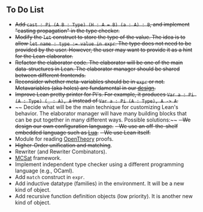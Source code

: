 To Do List
----------

- ~~Add `cast : Pi (A B : Type) (H : A = B) (a : A) : B`, and implement "casting propagation" in the type checker.~~
- ~~Modify the `let` construct to store the type of the value. The idea is to allow `let name : type := value in expr`. The type does not need to be provided by the user. However, the user may want to provide it as a hint for the Lean elaborator.~~
- ~~Refactor the elaborator code. The elaborator will be one of the main data-structures in Lean. The elaborator manager should be shared between different frontends.~~
- ~~Reconsider whether meta-variables should be in `expr` or not. Metavariables (aka holes) are fundamental in our [design](design.md).~~
- ~~Improve Lean pretty printer for Pi's. For example, it produces `Var a : Pi (A : Type) (_ : A), A` instead of `Var a : Pi (A : Type), A -> A`.~~
- ~~ Decide what will be the main technique for customizing Lean's behavior. The elaborator manager will have many building blocks that can be put together in many different ways. Possible solutions:~~
   ~~- We design our own configuration language.~~
   ~~- We use an off-the-shelf embedded language such as [Lua](http://www.lua.org).~~
   ~~- We use Lean itself.~~
- Module for reading [OpenTheory](http://www.gilith.com/research/opentheory/) proofs.
- ~~Higher-Order unification and matching~~.
- Rewriter (and Rewriter Combinators).
- [MCSat](http://leodemoura.github.io/files/fmcad2013.pdf) framework.
- Implement independent type checker using a different programming language (e.g., OCaml).
- Add `match` construct in `expr`.
- Add inductive datatype (families) in the environment. It will be a new kind of object.
- Add recursive function definition objects (low priority). It is another new kind of object.
